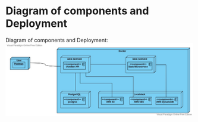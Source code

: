 # Diagram of components and Deployment

Diagram of components and Deployment:  
![Component-Deployment](../Diagrams/Component-Deployment.jpeg)